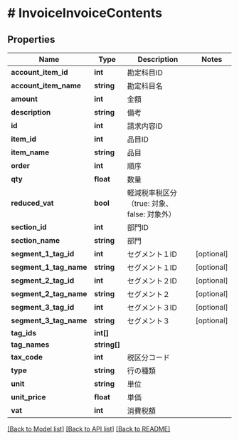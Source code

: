# # InvoiceInvoiceContents

## Properties

Name | Type | Description | Notes
------------ | ------------- | ------------- | -------------
**account_item_id** | **int** | 勘定科目ID | 
**account_item_name** | **string** | 勘定科目名 | 
**amount** | **int** | 金額 | 
**description** | **string** | 備考 | 
**id** | **int** | 請求内容ID | 
**item_id** | **int** | 品目ID | 
**item_name** | **string** | 品目 | 
**order** | **int** | 順序 | 
**qty** | **float** | 数量 | 
**reduced_vat** | **bool** | 軽減税率税区分（true: 対象、false: 対象外） | 
**section_id** | **int** | 部門ID | 
**section_name** | **string** | 部門 | 
**segment_1_tag_id** | **int** | セグメント１ID | [optional] 
**segment_1_tag_name** | **string** | セグメント１ID | [optional] 
**segment_2_tag_id** | **int** | セグメント２ID | [optional] 
**segment_2_tag_name** | **string** | セグメント２ | [optional] 
**segment_3_tag_id** | **int** | セグメント３ID | [optional] 
**segment_3_tag_name** | **string** | セグメント３ | [optional] 
**tag_ids** | **int[]** |  | 
**tag_names** | **string[]** |  | 
**tax_code** | **int** | 税区分コード | 
**type** | **string** | 行の種類 | 
**unit** | **string** | 単位 | 
**unit_price** | **float** | 単価 | 
**vat** | **int** | 消費税額 | 

[[Back to Model list]](../../README.md#documentation-for-models) [[Back to API list]](../../README.md#documentation-for-api-endpoints) [[Back to README]](../../README.md)


